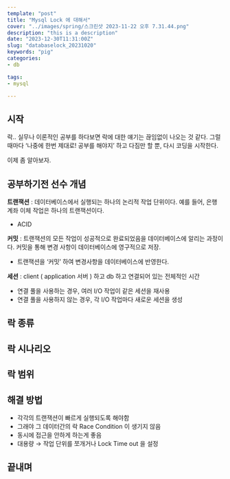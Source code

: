 ```yaml
---
template: "post"
title: "Mysql Lock 에 대해서"
cover: "../images/spring/스크린샷 2023-11-22 오후 7.31.44.png"
description: "this is a description"
date: "2023-12-30T11:31:00Z"
slug: "databaselock_20231020"
keywords: "pig"
categories:
- db

tags:
- mysql

---
```


## 시작

락.. 실무나 이론적인 공부를 하다보면 락에 대한 얘기는 끊임없이 나오는 것 같다. 그럴 때마다 ‘나중에 한번 제대로! 공부를 해야지’ 하고 다짐만 할 뿐, 다시 코딩을 시작한다.

이제 좀 알아보자.

## 공부하기전 선수 개념

**트랜잭션** : 데이터베이스에서 실행되는 하나의 논리적 작업 단위이다. 예를 들어, 은행 계좌 이체 작업은 하나의 트랜잭션이다.
- ACID

**커밋** : 트랜잭션의 모든 작업이 성공적으로 완료되었음을 데이터베이스에 알리는 과정이다. 커밋을 통해 변경 사항이 데이터베이스에 영구적으로 저장.
- 트랜잭션을 ‘커밋’ 하여 변경사항을 데이터베이스에 반영한다.

**세션** : client ( application 서버 ) 하고 db 하고 연결되어 있는 전체적인 시간
- 연결 풀을 사용하는 경우, 여러 I/O 작업이 같은 세션을 재사용
- 연결 풀을 사용하지 않는 경우, 각 I/O 작업마다 새로운 세션을 생성

## 락 종류

## 락 시나리오

## 락 범위

## 해결 방법

- 각각의 트랜잭션이 빠르게 실행되도록 해야함
- 그래야 그 데이터간의 락 Race Condition 이 생기지 않음
- 동시에 접근을 안하게 하는게 좋음
- 대용량 → 작업 단위를 쪼개거나 Lock Time out 을 설정

## 끝내며